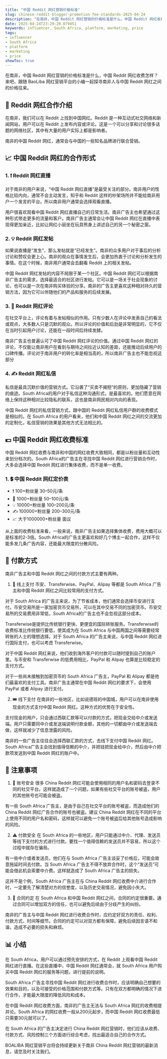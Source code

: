 ```yaml
---
title: "中国 Reddit 网红营销价格标准"
slug: chinese-reddit-blogger-promotion-fee-standards-2025-04-24
description: "在南非，中国 Reddit 网红营销的价格标准是什么，中国 Reddit 网红收费怎样？来吧，跟随 BaoLiba 网红营销平台的小编一起探寻南非人与中国 Reddit 网红之间的价格往来。"
date: 2025-04-24T23:29:20.079451
keywords: influencer, South Africa, platform, marketing, price
tags:
- influencer
- South Africa
- platform
- marketing
- price
showToc: true
---
```


在南非，中国 Reddit 网红营销的价格标准是什么，中国 Reddit 网红收费怎样？来吧，跟随 BaoLiba 网红营销平台的小编一起探寻南非人与中国 Reddit 网红之间的价格往来。

## 📌  Reddit 网红合作介绍

在南非，我们可以在 Reddit 上找到中国网红。Reddit 是一种互动式社交网络和新闻网站，用户可以在 Reddit 上发布内容或评论。这是一个可以分享和讨论很多话题的网络社区，其中有大量的用户实际上都是影响者。

南非的中国 Reddit 网红，通常会与中国的一些知名品牌进行联合营销。


## 📈 中国 Reddit 网红的合作形式

### 1. ❗  Reddit 网红直播 
对于南非的用户来说，“中国 Reddit 网红直播”是最受关注的部分。南非用户的性格比较内向，通常不会主动发言，知乎和 Reddit 这样的吵架场所并不能给南非用户一个发言的平台。所以南非用户通常会选择观看直播。

用户很喜欢观看中国 Reddit 网红直播自己的日常生活。南非广告主也希望通过这种形式带走更多的流量和客户。南非广告主通常会让中国 Reddit 网红在直播中表现得更加亲近，比如让网红小丽坐在玩具熊身上讲述自己的另一个秘密之窗。

### 2. 💡  Reddit 网红发帖
如果说直播是“发生”，那么发帖就是“已经发生”。南非的众多用户对于事后的分析讨论和赞叹会更上心。南非的观众在事情发生后，会更加热衷于讨论和分析发生的事情。在这个时候，南非用户通常会去翻看 Reddit 上的相关发帖。

中国 Reddit 网红发帖的内容不局限于某一个社区。中国 Reddit 网红可以根据南非广告主的需求，选择最适合的社区进行发帖。它可以是一场关于社会现象的讨论，也可以是一次在南非购买体验的分享。南非的广告主更喜欢这种相对持久的营销方法，因为它可以伴随他们的产品和服务的后续发展。


### 3. 📢 Reddit 网红评论
在社交平台上，评论有着与发帖相似的作用。只有少数人在评论中发表自己的看法或观点，大多数人只是沉默的观众。所以评论的价值和后劲是非常明显的，它不仅在当时引起用户讨论，还能在一段时间后持续发酵。

南非广告主也普遍认可了中国 Reddit 网红评论的价值。通过中国 Reddit 网红的评论，不仅能让南非用户在看到与期待之间拉近认知的差距，还能推动后续用户的口碑传播。评论对于南非用户的转化率是相当高的，所以南非广告主也不能忽视这部分


### 4. ✍️  Reddit 网红私信
私信是最具沉默价值的营销方式。它沿袭了“买卖不揭短”的原则，更加隐藏了营销的痕迹。South Africa的用户对于私信这种沟通形式，是最喜欢的。他们愿意在网络上保持这种相对比较隐私的联系，这也是南非网民相对内向的表现。

中国 Reddit 网红的私信营销方式，跟中国的 Reddit 网红私信用户群的收费模式是相似的。在 South Africa 的用户看来，他们和中国 Reddit 网红之间的交流更加的定制化，私信营销的效果是其他方式无法相比的。

## 💵  中国 Reddit 网红收费标准

中国 Reddit 网红收费与南非和中国的网红收费大致相同，都是以粉丝量和互动性来划分档次的。South Africa的广告主在寻找中国 Reddit 网红进行营销合作时，大多会选择中国 Reddit 网红进行集体收费，而不是单一收费。

### 1. 💲  中国 Reddit 网红定价表
- ❗  100+粉丝量  30–50元/条
- 📢  1000+粉丝量  50–100元/条
- 💡  10000+粉丝量  100–200元/条
- ✍️  100000+粉丝量  200–300元/条
- 📈 大于1000000+粉丝量 面议

从上面的收费标准来看，一般来说，南非广告主如果选择集体收费，费用大概可以是标准的2-3倍。South Africa的广告主更喜欢和好几个博主一起合作，这样不仅能多发几条广告内容，还能最大限度的分散风险。


## 🎊  付款方式

南非广告主和中国 Reddit 网红之间的付款方式主要有两种。

1. 💸  线上支付
币安、Transferwise、PayPal、Alipay 等都是 South Africa 广告主和中国 Reddit 网红之间比较常用的支付方式。

对于 South Africa 的广告主来说，为了节省成本，他们通常会选择币安进行支付。币安交易所是一家加密货币交易所，可以在其中交易不同的加密货币。币安交易所的交易费用非常低，South Africa的广告主也不会忽视这部分成本。

Transferwise是提供比传统银行更快、更便宜的国际转账服务。Transferwise的收费标准比传统银行要低，使其成为在 South Africa 与中国两国之间等需要经常转账的人士的理想选择。对于 South Africa 的广告主来说，与中国 Reddit 网红进行国际支付，也可以考虑 Transferwise。

对于中国 Reddit 网红来说，他们收到海外客户的付款可以随时提到自己的账户里。与币安和 Transferwise 的低费用相比，PayPal 和 Alipay 也算是比较稳定的支付方式。

对于一些尚未接触到加密货币的 South Africa 广告主，PayPal 和 Alipay 都是他们最喜欢的支付工具。南非广告主通常在中国 Reddit 网红的要求下，会使用 PayPal 或者 Alipay 进行支付。

2. 🎟️  线下支付
在南非的一些地区，比如说德班的中国城，用户可以在南非使用现金的方式支付中国 Reddit 网红。这种方式的优势在于安全性。

支付现金的用户，只会通过西联汇款等可以付款的方式，把现金交给中介或发送端。用户只需要同中介或发送端说明付款金额，其他的一切都由中介或发送端去做，这样就减少了信息泄露的风险。

南非的一些广告主往往会选择西联汇款的方式，去线下支付中国 Reddit 网红。South Africa广告主会找到值得信赖的中介，并把钱把现金给中介，然后由中介把款项发送到中国 Reddit 网红的账户中。

## 📢  注意事项

1. 🚧  账号安全
很多 China Reddit 网红可能会使用相同的用户名和密码去登录不同的社交平台。这样就造成了一个问题，如果有些社交平台的账号被盗，用户的其他账号也可能会被盗。

有一些 South Africa 广告主，是由于自己在社交平台的账号被盗，而造成他们的 China Reddit 网红广告合作的账号也被盗。建议 China Reddit 网红在不同的平台上使用不同的用户名和密码，这样就可以避免一个账号被盗后给其他账号造成影响的风险。

2. ⚠️  付款安全
在 South Africa 的一些地区，用户只能通过中介、代理、发送员等线下支付的方式进行付款。要找一个值得信赖的发送员并不容易，所以这个过程中就存在骗局。

有一些中介或者发送员，他们在与 South Africa 广告主谈妥了价格后，可能会故意拖延时间去付款。当 South Africa 广告主不得不放弃合作时，这个“发送员”可能会借此机会索要中介费。这样就造成了 South Africa 广告主的损失。

这并不是个例，South Africa 广告主在与 China Reddit 网红收费中介进行合作时，一定要先了解清楚对方的信誉度，以及历史交易情况，避免因小失大。

3. 📌  合同约定
在 South Africa 和中国 Reddit 网红之间，合同的约定很重要。通过合同可以增加双方的信任，也可以避免后续由于分歧产生的纠纷。

南非的广告主与中国 Reddit 网红进行收费合作时，应约定好双方的责任、权利、付款方式、时间等细节。合同的约定可以对双方都有保障，避免后续因言语不和谐，造成不必要的损失和麻烦。

## 📊  小结

在 South Africa，用户可以通过预先安排的方式，在 Reddit 上观看中国 Reddit 网红进行直播。在这些直播中，中国 Reddit 网红通常会，就 South Africa 用户购买中国 Reddit 网红的服务等问题，进行提前的说明。

South Africa 广告主寻找中国 Reddit 网红进行收费合作时，应该明确自己想要的效果和目的，以及可接受的价格范围和付款方式等。只有在双方都明确的情况下进行合作，才能最大限度的降低风险和成本。

在中国 Reddit 网红收费方面，南非的广告主无法与 South Africa 网红的收费相提并论。South Africa 的网红收费一般从200元起步，而中国 Reddit 网红收费最低只需要30元就可以了。

在 South Africa 的广告主决定进行 China Reddit 网红营销时，他们应该从收费、付款方式、风险控制三个方面进行综合考虑，找出最适合自己的合作方式。


BOALIBA 网红营销平台将会持续更新关于南非 China Reddit 网红营销的最新消息，请您及时关注我们。